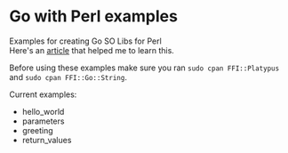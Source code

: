 # Go with Perl examples
Examples for creating Go SO Libs for Perl  
Here's an [article](https://perladvent.org/2019/2019-12-04.html) that helped me to learn this.  

Before using these examples make sure you ran `sudo cpan FFI::Platypus` and `sudo cpan FFI::Go::String`.  

Current examples:  
- hello_world
- parameters
- greeting
- return_values
